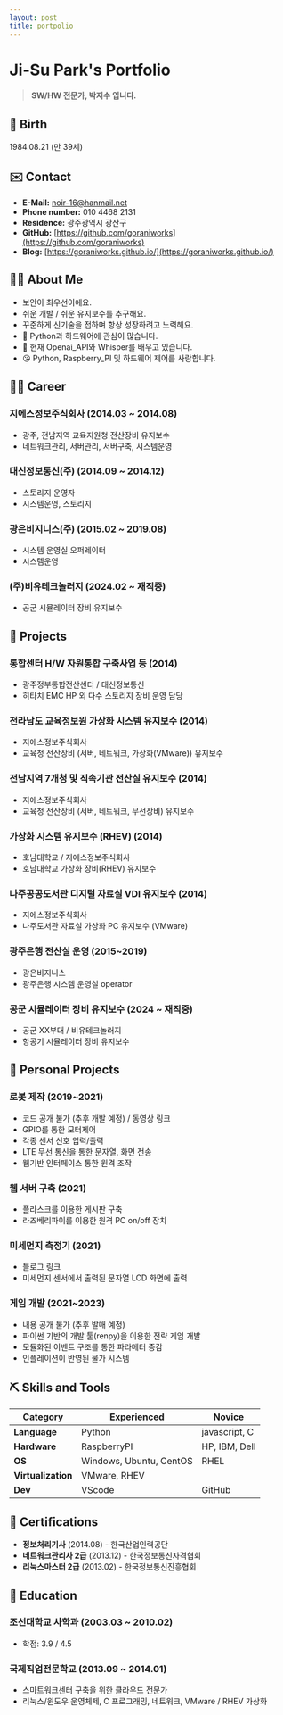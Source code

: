 ```yaml
---
layout: post
title: portpolio
---
```


# Ji-Su Park's Portfolio

> **SW/HW 전문가, 박지수 입니다.**

## 🎂 Birth

1984.08.21 (만 39세)

## ✉️ Contact

- **E-Mail:** [noir-16@hanmail.net](mailto:noir-16@hanmail.net)
- **Phone number:** 010 4468 2131
- **Residence:** 광주광역시 광산구
- **GitHub:** [https://github.com/goraniworks](https://github.com/goraniworks)
- **Blog:** [https://goraniworks.github.io/](https://goraniworks.github.io/)

## 🙋‍♂️ About Me

- 보안이 최우선이에요.
- 쉬운 개발 / 쉬운 유지보수를 추구해요.
- 꾸준하게 신기술을 접하며 항상 성장하려고 노력해요.
- 🏨 Python과 하드웨어에 관심이 많습니다.
- 🌱 현재 Openai_API와 Whisper를 배우고 있습니다.
- 😘 Python, Raspberry_PI 및 하드웨어 제어를 사랑합니다.

## 🏃‍♂️ Career

### 지에스정보주식회사 (2014.03 ~ 2014.08)
- 광주, 전남지역 교육지원청 전산장비 유지보수
- 네트워크관리, 서버관리, 서버구축, 시스템운영

### 대신정보통신(주) (2014.09 ~ 2014.12)
- 스토리지 운영자
- 시스템운영, 스토리지

### 광은비지니스(주) (2015.02 ~ 2019.08)
- 시스템 운영실 오퍼레이터
- 시스템운영

### (주)비유테크놀러지 (2024.02 ~ 재직중)
- 공군 시뮬레이터 장비 유지보수

## 🎒 Projects

### 통합센터 H/W 자원통합 구축사업 등 (2014)
- 광주정부통합전산센터 / 대신정보통신
- 히타치 EMC HP 외 다수 스토리지 장비 운영 담당

### 전라남도 교육정보원 가상화 시스템 유지보수 (2014)
- 지에스정보주식회사
- 교육청 전산장비 (서버, 네트워크, 가상화(VMware)) 유지보수

### 전남지역 7개청 및 직속기관 전산실 유지보수 (2014)
- 지에스정보주식회사
- 교육청 전산장비 (서버, 네트워크, 무선장비) 유지보수

### 가상화 시스템 유지보수 (RHEV) (2014)
- 호남대학교 / 지에스정보주식회사
- 호남대학교 가상화 장비(RHEV) 유지보수

### 나주공공도서관 디지털 자료실 VDI 유지보수 (2014)
- 지에스정보주식회사
- 나주도서관 자료실 가상화 PC 유지보수 (VMware)

### 광주은행 전산실 운영 (2015~2019)
- 광은비지니스
- 광주은행 시스템 운영실 operator

### 공군 시뮬레이터 장비 유지보수 (2024 ~ 재직중)
- 공군 XX부대 / 비유테크놀러지
- 항공기 시뮬레이터 장비 유지보수

## 📜 Personal Projects

### 로봇 제작 (2019~2021)
- 코드 공개 불가 (추후 개발 예정) / 동영상 링크
- GPIO를 통한 모터제어
- 각종 센서 신호 입력/출력
- LTE 무선 통신을 통한 문자열, 화면 전송
- 웹기반 인터페이스 통한 원격 조작

### 웹 서버 구축 (2021)
- 플라스크를 이용한 게시판 구축
- 라즈베리파이를 이용한 원격 PC on/off 장치

### 미세먼지 측정기 (2021)
- 블로그 링크
- 미세먼지 센서에서 출력된 문자열 LCD 화면에 출력

### 게임 개발 (2021~2023)
- 내용 공개 불가 (추후 발매 예정)
- 파이썬 기반의 개발 툴(renpy)을 이용한 전략 게임 개발
- 모듈화된 이벤트 구조를 통한 파라메터 증감
- 인플레이션이 반영된 물가 시스템

## ⛏️ Skills and Tools
| Category       | Experienced   | Novice           |
| -------------- | ------------- | ---------------- |
| **Language**   | Python        | javascript, C    |
| **Hardware**   | RaspberryPI   | HP, IBM, Dell    |
| **OS**         | Windows, Ubuntu, CentOS | RHEL     |
| **Virtualization** | VMware, RHEV  |                  |
| **Dev**        | VScode        | GitHub           |

## 🏅 Certifications

- **정보처리기사** (2014.08) - 한국산업인력공단
- **네트워크관리사 2급** (2013.12) - 한국정보통신자격협회
- **리눅스마스터 2급** (2013.02) - 한국정보통신진흥협회

## 📖 Education

### 조선대학교 사학과 (2003.03 ~ 2010.02)
- 학점: 3.9 / 4.5

### 국제직업전문학교 (2013.09 ~ 2014.01)
- 스마트워크센터 구축을 위한 클라우드 전문가
- 리눅스/윈도우 운영체제, C 프로그래밍, 네트워크, VMware / RHEV 가상화
